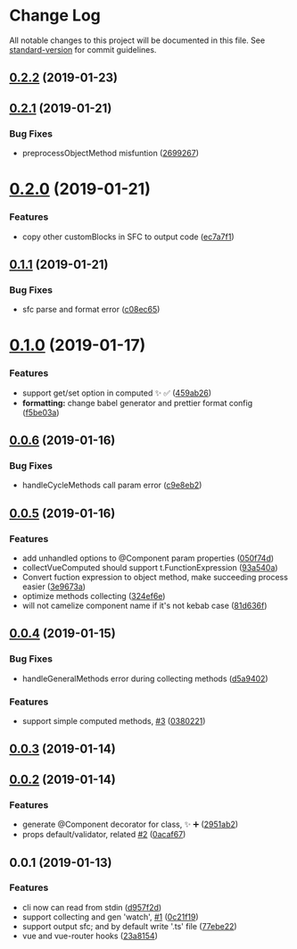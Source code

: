 # Change Log

All notable changes to this project will be documented in this file. See [standard-version](https://github.com/conventional-changelog/standard-version) for commit guidelines.

<a name="0.2.2"></a>
## [0.2.2](https://github.com/hikerpig/vue-classify/compare/v0.2.1...v0.2.2) (2019-01-23)



<a name="0.2.1"></a>
## [0.2.1](https://github.com/hikerpig/vue-classify/compare/v0.2.0...v0.2.1) (2019-01-21)


### Bug Fixes

* preprocessObjectMethod misfuntion ([2699267](https://github.com/hikerpig/vue-classify/commit/2699267))



<a name="0.2.0"></a>
# [0.2.0](https://github.com/hikerpig/vue-classify/compare/v0.1.1...v0.2.0) (2019-01-21)


### Features

* copy other customBlocks in SFC to output code ([ec7a7f1](https://github.com/hikerpig/vue-classify/commit/ec7a7f1))



<a name="0.1.1"></a>
## [0.1.1](https://github.com/hikerpig/vue-classify/compare/v0.1.0...v0.1.1) (2019-01-21)


### Bug Fixes

* sfc parse and format error ([c08ec65](https://github.com/hikerpig/vue-classify/commit/c08ec65))



<a name="0.1.0"></a>
# [0.1.0](https://github.com/hikerpig/vue-classify/compare/v0.0.6...v0.1.0) (2019-01-17)


### Features

* support get/set option in computed :sparkles: :white_check_mark: ([459ab26](https://github.com/hikerpig/vue-classify/commit/459ab26))
* **formatting:** change babel generator and prettier format config ([f5be03a](https://github.com/hikerpig/vue-classify/commit/f5be03a))



<a name="0.0.6"></a>
## [0.0.6](https://github.com/hikerpig/vue-classify/compare/v0.0.5...v0.0.6) (2019-01-16)


### Bug Fixes

* handleCycleMethods call param error ([c9e8eb2](https://github.com/hikerpig/vue-classify/commit/c9e8eb2))



<a name="0.0.5"></a>
## [0.0.5](https://gitlab.bestminr.com/fe/vue-classify/compare/v0.0.4...v0.0.5) (2019-01-16)


### Features

* add unhandled options to @Component param properties ([050f74d](https://gitlab.bestminr.com/fe/vue-classify/commit/050f74d))
* collectVueComputed should support t.FunctionExpression ([93a540a](https://gitlab.bestminr.com/fe/vue-classify/commit/93a540a))
* Convert fuction expression to object method, make succeeding process easier ([3e9673a](https://gitlab.bestminr.com/fe/vue-classify/commit/3e9673a))
* optimize methods collecting ([324ef6e](https://gitlab.bestminr.com/fe/vue-classify/commit/324ef6e))
* will not camelize component name if it's not kebab case ([81d636f](https://gitlab.bestminr.com/fe/vue-classify/commit/81d636f))



<a name="0.0.4"></a>
## [0.0.4](https://gitlab.bestminr.com/fe/vue-classify/compare/v0.0.3...v0.0.4) (2019-01-15)


### Bug Fixes

* handleGeneralMethods error during collecting methods ([d5a9402](https://gitlab.bestminr.com/fe/vue-classify/commit/d5a9402))


### Features

* support simple computed methods, [#3](https://gitlab.bestminr.com/fe/vue-classify/issues/3) ([0380221](https://gitlab.bestminr.com/fe/vue-classify/commit/0380221))



<a name="0.0.3"></a>
## [0.0.3](https://gitlab.bestminr.com/fe/vue-classify/compare/v0.0.2...v0.0.3) (2019-01-14)



<a name="0.0.2"></a>
## [0.0.2](https://gitlab.bestminr.com/fe/vue-classify/compare/v0.0.1...v0.0.2) (2019-01-14)


### Features

* generate @Component decorator for class, :sparkles: :heavy_plus_sign: ([2951ab2](https://gitlab.bestminr.com/fe/vue-classify/commit/2951ab2))
* props default/validator, related [#2](https://gitlab.bestminr.com/fe/vue-classify/issues/2) ([0acaf67](https://gitlab.bestminr.com/fe/vue-classify/commit/0acaf67))



<a name="0.0.1"></a>
## 0.0.1 (2019-01-13)


### Features

* cli now can read from stdin ([d957f2d](https://gitlab.bestminr.com/fe/vue-classify/commit/d957f2d))
* support collecting and gen 'watch', [#1](https://gitlab.bestminr.com/fe/vue-classify/issues/1) ([0c21f19](https://gitlab.bestminr.com/fe/vue-classify/commit/0c21f19))
* support output sfc; and by default write '.ts' file ([77ebe22](https://gitlab.bestminr.com/fe/vue-classify/commit/77ebe22))
* vue and vue-router hooks ([23a8154](https://gitlab.bestminr.com/fe/vue-classify/commit/23a8154))
